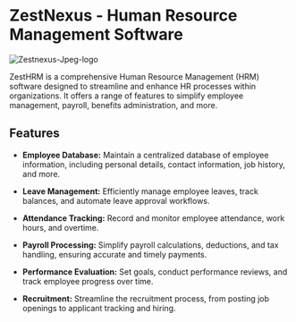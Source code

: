 # ZestNexus - Human Resource Management Software

![Zestnexus-Jpeg-logo](https://github.com/user-attachments/assets/ad35f06a-4823-4a7e-923b-142cc29306d4)


ZestHRM is a comprehensive Human Resource Management (HRM) software designed to streamline and enhance HR processes within organizations. It offers a range of features to simplify employee management, payroll, benefits administration, and more.

## Features

- **Employee Database:** Maintain a centralized database of employee information, including personal details, contact information, job history, and more.

- **Leave Management:** Efficiently manage employee leaves, track balances, and automate leave approval workflows.

- **Attendance Tracking:** Record and monitor employee attendance, work hours, and overtime.

- **Payroll Processing:** Simplify payroll calculations, deductions, and tax handling, ensuring accurate and timely payments.

- **Performance Evaluation:** Set goals, conduct performance reviews, and track employee progress over time.

- **Recruitment:** Streamline the recruitment process, from posting job openings to applicant tracking and hiring.
